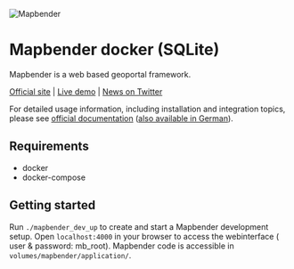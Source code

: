 ![Mapbender](./application/app/Resources/public/image/Mapbender-logo.png)

# Mapbender docker (SQLite)

Mapbender is a web based geoportal framework.

[Official site](https://mapbender.org/?q=en) | [Live demo](https://demo.mapbender.org/) | [News on Twitter](https://twitter.com/mapbender)

For detailed usage information, including installation and integration topics, please see [official documentation](https://doc.mapbender.org/en/) ([also available in German](https://doc.mapbender.org/de/)).

## Requirements

- docker
- docker-compose

## Getting started

Run ```./mapbender_dev_up``` to create and start a Mapbender development setup. Open ```localhost:4000``` in your browser to access the webinterface ( user & password: mb_root). Mapbender code is accessible in ```volumes/mapbender/application/```.
